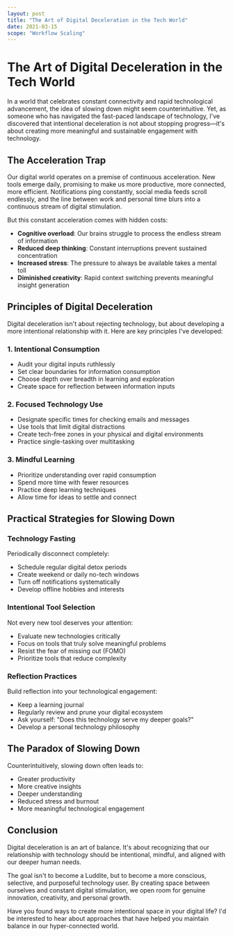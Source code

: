 ```yaml
---
layout: post
title: "The Art of Digital Deceleration in the Tech World"
date: 2021-03-15
scope: "Workflow Scaling"
---
```


# The Art of Digital Deceleration in the Tech World

In a world that celebrates constant connectivity and rapid technological advancement, the idea of slowing down might seem counterintuitive. Yet, as someone who has navigated the fast-paced landscape of technology, I've discovered that intentional deceleration is not about stopping progress—it's about creating more meaningful and sustainable engagement with technology.

## The Acceleration Trap

Our digital world operates on a premise of continuous acceleration. New tools emerge daily, promising to make us more productive, more connected, more efficient. Notifications ping constantly, social media feeds scroll endlessly, and the line between work and personal time blurs into a continuous stream of digital stimulation.

But this constant acceleration comes with hidden costs:

- **Cognitive overload**: Our brains struggle to process the endless stream of information
- **Reduced deep thinking**: Constant interruptions prevent sustained concentration
- **Increased stress**: The pressure to always be available takes a mental toll
- **Diminished creativity**: Rapid context switching prevents meaningful insight generation

## Principles of Digital Deceleration

Digital deceleration isn't about rejecting technology, but about developing a more intentional relationship with it. Here are key principles I've developed:

### 1. Intentional Consumption

- Audit your digital inputs ruthlessly
- Set clear boundaries for information consumption
- Choose depth over breadth in learning and exploration
- Create space for reflection between information inputs

### 2. Focused Technology Use

- Designate specific times for checking emails and messages
- Use tools that limit digital distractions
- Create tech-free zones in your physical and digital environments
- Practice single-tasking over multitasking

### 3. Mindful Learning

- Prioritize understanding over rapid consumption
- Spend more time with fewer resources
- Practice deep learning techniques
- Allow time for ideas to settle and connect

## Practical Strategies for Slowing Down

### Technology Fasting

Periodically disconnect completely:
- Schedule regular digital detox periods
- Create weekend or daily no-tech windows
- Turn off notifications systematically
- Develop offline hobbies and interests

### Intentional Tool Selection

Not every new tool deserves your attention:
- Evaluate new technologies critically
- Focus on tools that truly solve meaningful problems
- Resist the fear of missing out (FOMO)
- Prioritize tools that reduce complexity

### Reflection Practices

Build reflection into your technological engagement:
- Keep a learning journal
- Regularly review and prune your digital ecosystem
- Ask yourself: "Does this technology serve my deeper goals?"
- Develop a personal technology philosophy

## The Paradox of Slowing Down

Counterintuitively, slowing down often leads to:
- Greater productivity
- More creative insights
- Deeper understanding
- Reduced stress and burnout
- More meaningful technological engagement

## Conclusion

Digital deceleration is an art of balance. It's about recognizing that our relationship with technology should be intentional, mindful, and aligned with our deeper human needs.

The goal isn't to become a Luddite, but to become a more conscious, selective, and purposeful technology user. By creating space between ourselves and constant digital stimulation, we open room for genuine innovation, creativity, and personal growth.

Have you found ways to create more intentional space in your digital life? I'd be interested to hear about approaches that have helped you maintain balance in our hyper-connected world.
